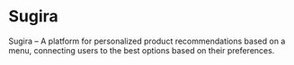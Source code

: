 # Sugira
Sugira – A platform for personalized product recommendations based on a menu, connecting users to the best options based on their preferences.
